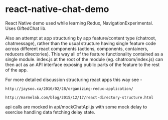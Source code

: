 # react-native-chat-demo
React Native demo used while learning Redux, NavigationExperimental. Uses GiftedChat lib.

Also an attempt at app structuring by app feature/content type (chatroot, chatmessage), rather 
than the usual structure having single feature code across different react components (actions, 
components, containers, reducers directories). This way all of the feature functionality contained
as a single module. index.js at the root of the module (eg. chatroom/index.js) can then act
as an API interface exposing public parts of the feature to the rest of the app.

For more detailed discussion structuring react apps this way see -

    http://jaysoo.ca/2016/02/28/organizing-redux-application/

    http://marmelab.com/blog/2015/12/17/react-directory-structure.html

api calls are mocked in api/mockChatApi.js with some mock delay to exercise handling data fetching
delay state.
